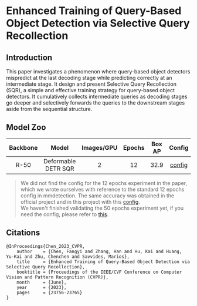 # Enhanced Training of Query-Based Object Detection via Selective Query Recollection


## Introduction
This paper investigates a phenomenon where query-based object detectors mispredict at the last decoding stage while predicting correctly at an intermediate stage. It design and present Selective Query Recollection (SQR), a simple and effective training strategy for query-based object detectors. It cumulatively collects intermediate queries as decoding stages go deeper and selectively forwards the queries to the downstream stages aside from the sequential structure.


## Model Zoo

| Backbone |      Model          | Images/GPU | Epochs | Box AP |            Config                                | Download  |
|:--------:|:-------------------:|:----------:|:------:|:------:|:------------------------------------------------:|:---------:|
|   R-50   | Deformable DETR SQR |     2      |   12   |  32.9  | [config](./deformable_detr_sqr_r50_12e_coco.yml) |[model](https://bj.bcebos.com/v1/paddledet/models/deformable_detr_sqr_r50_12e_coco.pdparams) |

> We did not find the config for the 12 epochs experiment in the paper, which we wrote ourselves with reference to the standard 12 epochs config in mmdetection. The same accuracy was obtained in the official project and in this project with this [config](./deformable_detr_sqr_r50_12e_coco.yml). <br> We haven't finished validating the 50 epochs experiment yet, if you need the config, please refer to [this](https://github.com/flytocc/PaddleDetection/blob/SQR/configs/sqr/deformable_detr_sqr_r50_1x_coco.yml).


## Citations
```
@InProceedings{Chen_2023_CVPR,
    author    = {Chen, Fangyi and Zhang, Han and Hu, Kai and Huang, Yu-Kai and Zhu, Chenchen and Savvides, Marios},
    title     = {Enhanced Training of Query-Based Object Detection via Selective Query Recollection},
    booktitle = {Proceedings of the IEEE/CVF Conference on Computer Vision and Pattern Recognition (CVPR)},
    month     = {June},
    year      = {2023},
    pages     = {23756-23765}
}
```
